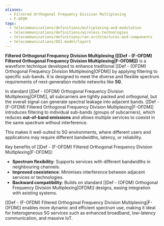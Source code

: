 ```yaml
---
aliases:
  - Filtered Orthogonal Frequency Division Multiplexing
  - F-OFDM
tags:
  - telecommunications/definitions/multiplexing-and-modulation
  - telecommunications/definitions/wireless-technologies
  - telecommunications/definitions/ran-architectures-and-components
  - telecommunications/OSI-model/layer1
---
```


**Filtered Orthogonal Frequency Division Multiplexing ([[Def - (F-OFDM) Filtered Orthogonal Frequency Division Multiplexing|F-OFDM]])** is a waveform technique developed to enhance traditional [[Def - (OFDM) Orthogonal Frequency Division Multiplexing|OFDM]] by applying filtering to specific sub-bands. It is designed to meet the diverse and flexible spectrum requirements of next-generation mobile networks like **5G**.

In standard [[Def - (OFDM) Orthogonal Frequency Division Multiplexing|OFDM]], all subcarriers are tightly packed and orthogonal, but the overall signal can generate spectral leakage into adjacent bands. [[Def - (F-OFDM) Filtered Orthogonal Frequency Division Multiplexing|F-OFDM]] introduces filtering to individual sub-bands (groups of subcarriers), which reduces **out-of-band emissions** and allows multiple services to coexist in the same spectrum without interference.

This makes it well-suited to 5G environments, where different users and applications may require different bandwidths, latency, or reliability.

Key benefits of [[Def - (F-OFDM) Filtered Orthogonal Frequency Division Multiplexing|F-OFDM]]:
- **Spectrum flexibility**: Supports services with different bandwidths in neighbouring channels.
- **Improved coexistence**: Minimises interference between adjacent services or technologies.
- **Backward compatibility**: Builds on standard [[Def - (OFDM) Orthogonal Frequency Division Multiplexing|OFDM]] designs, easing integration with existing systems.

[[Def - (F-OFDM) Filtered Orthogonal Frequency Division Multiplexing|F-OFDM]] enables more dynamic and efficient spectrum use, making it ideal for heterogeneous 5G services such as enhanced broadband, low-latency communication, and massive IoT.
